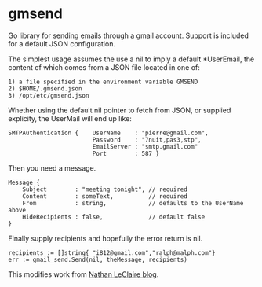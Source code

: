 # gmsend

Go library for sending emails through a gmail account.  Support is included for a default
JSON configuration.

The simplest usage assumes the use a nil to imply a default *UserEmail, 
the content of which comes from a JSON file located in one of:

	1) a file specified in the environment variable GMSEND
	2) $HOME/.gmsend.json
	3) /opt/etc/gmsend.json
	
Whether using the default nil pointer to fetch from JSON, or supplied explicity, 
the UserMail will end up like:

```
SMTPAuthentication { 	UserName    : "pierre@gmail.com", 
						Password    : "7nuit,pas3,stp",
						EmailServer : "smtp.gmail.com"
						Port        : 587 }
```

Then you need a message.

```
Message {
	Subject        : "meeting tonight", // required 
	Content        : someText,          // required
	From           : string,            // defaults to the UserName above
	HideRecipients : false,             // default false
}
```

Finally supply recipients and hopefully the error return is nil.

```
recipients := []string{ "i812@gmail.com","ralph@malph.com"}
err := gmail_send.Send(nil, theMessage, recipients)
```


This modifies work from 
[Nathan LeClaire blog](https://nathanleclaire.com/blog/2013/12/17/sending-email-from-gmail-using-golang/).

